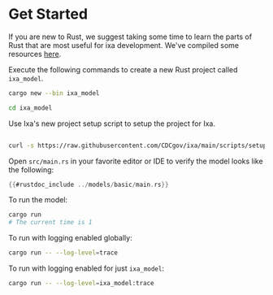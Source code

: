 # Get Started

If you are new to Rust, we suggest taking some time to learn the parts of Rust that are most useful
for ixa development. We've compiled some resources [here](appendix_rust/rust-resources.md).

Execute the following commands to create a new Rust project called `ixa_model`.

```bash
cargo new --bin ixa_model

cd ixa_model

```

Use Ixa's new project setup script to setup the project for Ixa.

```bash

curl -s https://raw.githubusercontent.com/CDCgov/ixa/main/scripts/setup_new_ixa_project.sh | sh -s
```

Open `src/main.rs` in your favorite editor or IDE to verify the model looks like the following:

```rust
{{#rustdoc_include ../models/basic/main.rs}}
```

To run the model:

```bash
cargo run
# The current time is 1
```

To run with logging enabled globally:

```bash
cargo run -- --log-level=trace
```

To run with logging enabled for just `ixa_model`:

```bash
cargo run -- --log-level=ixa_model:trace
```
